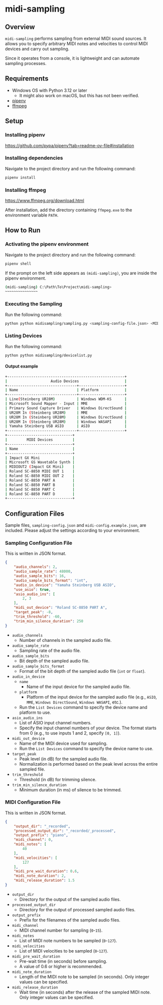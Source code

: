 midi-sampling
================


## Overview

`midi-sampling` performs sampling from external MIDI sound sources. It allows you to specify arbitrary MIDI notes and velocities to control MIDI devices and carry out sampling.

Since it operates from a console, it is lightweight and can automate sampling processes.

## Requirements

- Windows OS with Python 3.12 or later
  - It might also work on macOS, but this has not been verified.
- [pipenv](https://github.com/pypa/pipenv)
- [ffmpeg](https://www.ffmpeg.org/)

## Setup

### Installing pipenv

https://github.com/pypa/pipenv?tab=readme-ov-file#installation

### Installing dependencies

Navigate to the project directory and run the following command:

```bash
pipenv install
```

### Installing ffmpeg

https://www.ffmpeg.org/download.html

After installation, add the directory containing `ffmpeg.exe` to the environment variable `PATH`.

## How to Run

### Activating the pipenv environment

Navigate to the project directory and run the following command:

```bash
pipenv shell
```

If the prompt on the left side appears as `(midi-sampling)`, you are inside the pipenv environment.

```bash
(midi-sampling) C:\Path\To\Project\midi-sampling>
~~~~~~~~~~~~~~~
```

### Executing the Sampling

Run the following command:

```bash
python python midisampling/sampling.py <sampling-config-file.json> <MIDI-config-file.json>
```

### Listing Devices

Run the following command:

```bash
python python midisampling/devicelist.py
```

#### Output example

```bash
+------------------------------------------------------+
|                    Audio Devices                     |
+--------------------------------+---------------------+
| Name                           | Platform            |
+--------------------------------+---------------------+
| Line(Steinberg UR28M)          | Windows WDM-KS      |
| Microsoft Sound Mapper - Input | MME                 |
| Primary Sound Capture Driver   | Windows DirectSound |
| UR28M In (Steinberg UR28M)     | MME                 |
| UR28M In (Steinberg UR28M)     | Windows DirectSound |
| UR28M In (Steinberg UR28M)     | Windows WASAPI      |
| Yamaha Steinberg USB ASIO      | ASIO                |
+--------------------------------+---------------------+
+------------------------------+
|         MIDI Devices         |
+------------------------------+
| Name                         |
+------------------------------+
| Impact GX Mini               |
| Microsoft GS Wavetable Synth |
| MIDIOUT2 (Impact GX Mini)    |
| Roland SC-8850 MIDI OUT 1    |
| Roland SC-8850 MIDI OUT 2    |
| Roland SC-8850 PART A        |
| Roland SC-8850 PART B        |
| Roland SC-8850 PART C        |
| Roland SC-8850 PART D        |
+------------------------------+
```

## Configuration Files

Sample files, `sampling-config.json` and `midi-config.example.json`, are included. Please adjust the settings according to your environment.

### Sampling Configuration File

This is written in JSON format.

```json
{
    "audio_channels": 2,
    "audio_sample_rate": 48000,
    "audio_sample_bits": 16,
    "audio_sample_bits_format": "int",
    "audio_in_device": "Yamaha Steinberg USB ASIO",
    "use_asio": true,
    "asio_audio_ins": [
        2, 3
    ],
    "midi_out_device": "Roland SC-8850 PART A",
    "target_peak": -8,
    "trim_threshold": -60,
    "trim_min_silence_duration": 250
}
```

- `audio_channels`
  - Number of channels in the sampled audio file.
- `audio_sample_rate`
  - Sampling rate of the audio file.
- `audio_sample_bits`
  - Bit depth of the sampled audio file.
- `audio_sample_bits_format`
  - Format of the bit depth of the sampled audio file (`int` or `float`).
- `audio_in_device`
  - `name`
    - Name of the input device for the sampled audio file.
  - `platform`
    - Platform of the input device for the sampled audio file (e.g., `ASIO`, `MME`, `Windows DirectSound`, `Windows WASAPI`, etc.).
  - Run the `List Devices` command to specify the device name and platform to use.
- `asio_audio_ins`
  - List of ASIO input channel numbers.
  - Specify the input channel numbers of your device. The format starts from 0 (e.g., to use inputs 1 and 2, specify `[0, 1]`).
- `midi_out_device`
  - Name of the MIDI device used for sampling.
  - Run the `List Devices` command to specify the device name to use.
- `target_peak`
  - Peak level (in dB) for the sampled audio file.
  - Normalization is performed based on the peak level across the entire sampled file.
- `trim_threshold`
  - Threshold (in dB) for trimming silence.
- `trim_min_silence_duration`
  - Minimum duration (in ms) of silence to be trimmed.

### MIDI Configuration File

This is written in JSON format.

```json
{
    "output_dir": "_recorded",
    "processed_output_dir": "_recorded/_processed",
    "output_prefix": "piano",
    "midi_channel": 0,
    "midi_notes": [
        40
    ],
    "midi_velocities": [
        127
    ],
    "midi_pre_wait_duration": 0.6,
    "midi_note_duration": 2,
    "midi_release_duration": 1.5
}
```

- `output_dir`
  - Directory for the output of the sampled audio files.
- `processed_output_dir`
  - Directory for the output of processed sampled audio files.
- `output_prefix`
  - Prefix for the filenames of the sampled audio files.
- `midi_channel`
  - MIDI channel number for sampling (`0`-`15`).
- `midi_notes`
  - List of MIDI note numbers to be sampled (`0`-`127`).
- `midi_velocities`
  - List of MIDI velocities to be sampled (`0`-`127`).
- `midi_pre_wait_duration`
  - Pre-wait time (in seconds) before sampling.
  - A value of 0.6 or higher is recommended.
- `midi_note_duration`
  - Length of the MIDI note to be sampled (in seconds). Only integer values can be specified.
- `midi_release_duration`
  - Wait time (in seconds) after the release of the sampled MIDI note. Only integer values can be specified.